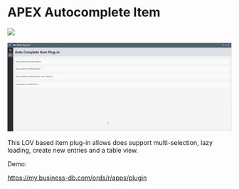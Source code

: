  # APEX Autocomplete Item

![](https://img.shields.io/badge/ORACLE-APEX-success.svg)

![Screenshot](https://github.com/businessdb/APEX-Autocomplete-Item/blob/main/screenshot.gif?raw=true)

This LOV based item plug-in allows does support multi-selection, lazy loading, create new entries and a table view.

Demo:

https://my.business-db.com/ords/r/apps/plugin